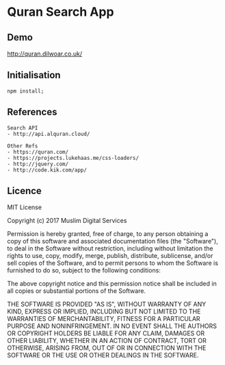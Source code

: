 # Quran Search App

## Demo
http://quran.dilwoar.co.uk/


## Initialisation

```
npm install;
```

## References
```
Search API 
- http://api.alquran.cloud/

Other Refs
- https://quran.com/
- https://projects.lukehaas.me/css-loaders/
- http://jquery.com/
- http://code.kik.com/app/

```

## Licence 

MIT License

Copyright (c) 2017 Muslim Digital Services

Permission is hereby granted, free of charge, to any person obtaining a copy
of this software and associated documentation files (the "Software"), to deal
in the Software without restriction, including without limitation the rights
to use, copy, modify, merge, publish, distribute, sublicense, and/or sell
copies of the Software, and to permit persons to whom the Software is
furnished to do so, subject to the following conditions:

The above copyright notice and this permission notice shall be included in all
copies or substantial portions of the Software.

THE SOFTWARE IS PROVIDED "AS IS", WITHOUT WARRANTY OF ANY KIND, EXPRESS OR
IMPLIED, INCLUDING BUT NOT LIMITED TO THE WARRANTIES OF MERCHANTABILITY,
FITNESS FOR A PARTICULAR PURPOSE AND NONINFRINGEMENT. IN NO EVENT SHALL THE
AUTHORS OR COPYRIGHT HOLDERS BE LIABLE FOR ANY CLAIM, DAMAGES OR OTHER
LIABILITY, WHETHER IN AN ACTION OF CONTRACT, TORT OR OTHERWISE, ARISING FROM,
OUT OF OR IN CONNECTION WITH THE SOFTWARE OR THE USE OR OTHER DEALINGS IN THE
SOFTWARE.
